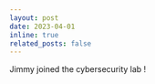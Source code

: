 ```yaml
---
layout: post
date: 2023-04-01
inline: true
related_posts: false
---
```


Jimmy joined the cybersecurity lab !